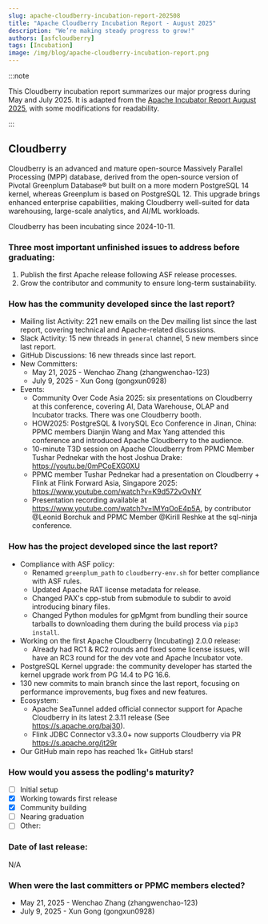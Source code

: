```yaml
---
slug: apache-cloudberry-incubation-report-202508
title: "Apache Cloudberry Incubation Report - August 2025"
description: "We’re making steady progress to grow!"
authors: [asfcloudberry]
tags: [Incubation]
image: /img/blog/apache-cloudberry-incubation-report.png
---
```


:::note

This Cloudberry incubation report summarizes our major progress during May and July 2025. It is adapted from the [Apache Incubator Report August 2025](https://cwiki.apache.org/confluence/display/INCUBATOR/August2025), with some modifications for readability.

:::

<!-- truncate -->

## Cloudberry 

Cloudberry is an advanced and mature open-source Massively Parallel Processing (MPP) database, derived from the open-source version of Pivotal Greenplum Database®️ but built on a more modern PostgreSQL 14 kernel, whereas Greenplum is based on PostgreSQL 12. This upgrade brings enhanced enterprise capabilities, making Cloudberry well-suited for data warehousing, large-scale analytics, and AI/ML workloads.

Cloudberry has been incubating since 2024-10-11.

### Three most important unfinished issues to address before graduating:

  1. Publish the first Apache release following ASF release processes.
  2. Grow the contributor and community to ensure long-term sustainability.

### How has the community developed since the last report?

  - Mailing list Activity: 221 new emails on the Dev mailing list since the last report, covering technical and Apache-related discussions.
  - Slack Activity: 15 new threads in `general` channel, 5 new members since last report.
  - GitHub Discussions: 16 new threads since last report.
  - New Committers:
    - May 21, 2025 - Wenchao Zhang (zhangwenchao-123)
    - July 9, 2025 - Xun Gong (gongxun0928)
  - Events:
    - Community Over Code Asia 2025: six presentations on Cloudberry at this conference, covering AI, Data Warehouse, OLAP and Incubator tracks. There was one Cloudberry booth.
    - HOW2025: PostgreSQL & IvorySQL Eco Conference in Jinan, China: PPMC members Dianjin Wang and Max Yang attended this conference and introduced Apache Cloudberry to the audience.
    - 10-minute T3D session on Apache Cloudberry from PPMC Member Tushar Pednekar with the host Joshua Drake: https://youtu.be/0mPCoEXG0XU
    - PPMC member Tushar Pednekar had a presentation on Cloudberry + Flink at Flink Forward Asia, Singapore 2025: https://www.youtube.com/watch?v=K9d572vOvNY
    - Presentation recording available at https://www.youtube.com/watch?v=lMYqOoE4p5A, by contributor @Leonid Borchuk and PPMC Member @Kirill Reshke at the sql-ninja conference.

### How has the project developed since the last report?

  - Compliance with ASF policy:
    - Renamed `greenplum_path` to `cloudberry-env.sh` for better compliance with ASF rules.
    - Updated Apache RAT license metadata for release.
    - Changed PAX's cpp-stub from submodule to subdir to avoid introducing binary files.
    - Changed Python modules for gpMgmt from bundling their source tarballs to downloading them during the build process via `pip3 install`.
  - Working on the first Apache Cloudberry (Incubating) 2.0.0 release:
    - Already had RC1 & RC2 rounds and fixed some license issues, will have an RC3 round for the dev vote and Apache Incubator vote.
  - PostgreSQL Kernel upgrade: the community developer has started the kernel upgrade work from PG 14.4 to PG 16.6.
  - 130 new commits to main branch since the last report, focusing on performance improvements, bug fixes and new features.
  - Ecosystem:
    - Apache SeaTunnel added official connector support for Apache Cloudberry in its latest 2.3.11 release (See https://s.apache.org/baj30).
    - Flink JDBC Connector v3.3.0+ now supports Cloudberry via PR https://s.apache.org/jt29r
  - Our GitHub main repo has reached 1k+ GitHub stars!

### How would you assess the podling's maturity?

  - [ ] Initial setup
  - [X] Working towards first release
  - [X] Community building
  - [ ] Nearing graduation
  - [ ] Other:

### Date of last release:

  N/A

### When were the last committers or PPMC members elected?

  - May 21, 2025 - Wenchao Zhang (zhangwenchao-123)
  - July 9, 2025 - Xun Gong (gongxun0928)
